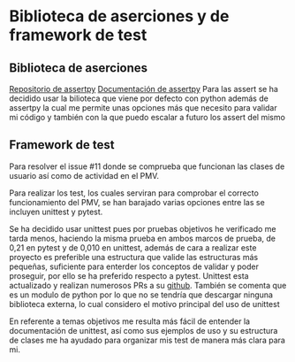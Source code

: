 # Biblioteca de aserciones y de framework de test

## Biblioteca de aserciones
[Repositorio de assertpy](https://github.com/assertpy/assertpy)
[Documentación de assertpy](https://assertpy.github.io/docs.html)
Para las assert se ha decidido usar la bilioteca que viene por defecto con python además de assertpy la cual me permite unas opciones más que necesito para validar mi código y también con la que puedo escalar a futuro los assert del mismo

## Framework de test
Para resolver el issue #11 donde se comprueba que funcionan las clases de usuario así como de actividad en el PMV.

Para realizar los test, los cuales serviran para comprobar el correcto funcionamiento del PMV, se han barajado varias opciones entre las se incluyen unittest y pytest.

Se ha decidido usar unittest pues por pruebas objetivos he verificado me tarda menos, haciendo la misma prueba en ambos marcos de prueba, de 0,21 en pytest y de 0,010 en unittest, además de cara a realizar este proyecto es preferible una estructura que valide las estructuras más pequeñas, suficiente para enterder los conceptos de validar y poder proseguir, por ello se ha preferido respecto a pytest. Unittest esta actualizado y realizan numerosos PRs a su [github](https://github.com/python/cpython/tree/main/Lib/unittest). También se comenta que es un modulo de python por lo que no se tendría que descargar ninguna biblioteca externa, lo cual considero el motivo principal del uso de unittest

En referente a temas objetivos me resulta más fácil de entender la documentación de unittest, así como sus ejemplos de uso y su estructura de clases me ha ayudado para organizar mis test de manera más clara para mi.


